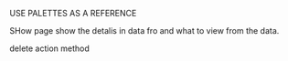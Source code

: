 USE PALETTES AS A REFERENCE

SHow page show the detalis in data fro and what to view from the data. 


delete 
action
method
<form action="/tasks/{{id}}?_method=DELETE" method="post">